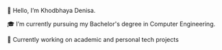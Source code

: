 👋 Hello, I’m Khodbhaya Denisa.

🎓 I’m currently pursuing my Bachelor's degree in Computer Engineering.  

🔧 Currently working on academic and personal tech projects  
